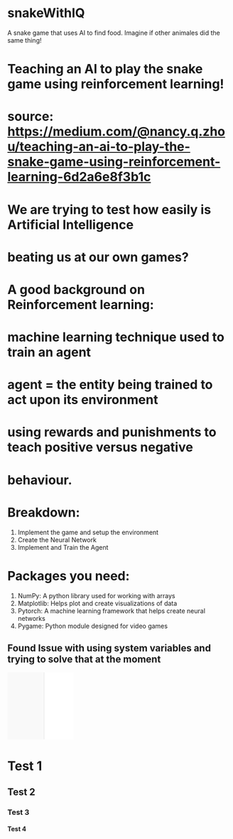 # snakeWithIQ
A snake game that uses AI to find food. Imagine if other animales did the same thing!


# Teaching an AI to play the snake game using reinforcement learning!
# source: https://medium.com/@nancy.q.zhou/teaching-an-ai-to-play-the-snake-game-using-reinforcement-learning-6d2a6e8f3b1c

# We are trying to test how easily is Artificial Intelligence 
# beating us at our own games?

# A good background on Reinforcement learning:
# machine learning technique used to train an agent
# agent = the entity being trained to act upon its environment
# using rewards and punishments to teach positive versus negative
# behaviour. 

# Breakdown:
1. Implement the game and setup the environment
2. Create the Neural Network
3. Implement and Train the Agent

# Packages you need:
1. NumPy: A python library used for working with arrays
2. Matplotlib: Helps plot and create visualizations of data
3. Pytorch: A machine learning framework that helps create neural networks
4. Pygame: Python module designed for video games

## Found Issue with using system variables and trying to solve that at the moment


![alt text](image.png)

# Test 1
## Test 2
### Test 3
#### Test 4